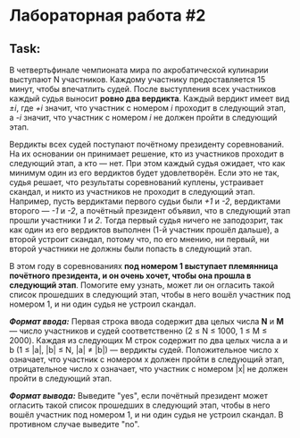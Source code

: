 # Лабораторная работа #2

## Task:
В четвертьфинале чемпионата мира по акробатической кулинарии выступают N участников. Каждому участнику предоставляется 15 минут, чтобы впечатлить судей. После выступления всех участников каждый судья выносит **ровно два вердикта**. Каждый вердикт имеет вид *±i*, где *+i* значит, что участник с номером *i* проходит в следующий этап, а *-i* значит, что участник с номером *i* не должен пройти в следующий этап.

Вердикты всех судей поступают почётному президенту соревнований. На их основании он принимает решение, кто из участников проходит в следующий этап, а кто — нет. При этом каждый судья ожидает, что как минимум один из его вердиктов будет удовлетворён. Если это не так, судья решает, что результаты соревнований куплены, устраивает скандал, и никто из участников не проходит в следующий этап. Например, пусть вердиктами первого судьи были *+1* и *-2*, вердиктами второго — *-1* и *-2*, а почётный президент объявил, что в следующий этап прошли участники *1* и *2*. Тогда первый судья ничего не заподозрит, так как один из его вердиктов выполнен (1-й участник прошёл дальше), а второй устроит скандал, потому что, по его мнению, ни первый, ни второй участники не должны были попасть в следующий этап.

В этом году в соревнованиях **под номером 1 выступает племянница почётного президента, и он очень хочет, чтобы она прошла в следующий этап**. Помогите ему узнать, может ли он огласить такой список прошедших в следующий этап, чтобы в него вошёл участник под номером 1, и ни один судья не устроил скандал.

***Формат ввода:***
Первая строка ввода содержит два целых числа **N** и **M** — число участников и судей соответственно (2 ≤ N ≤ 1000, 1 ≤ M ≤ 2000). Каждая из следующих M строк содержит по два целых числа a и b (1 ≤ |a|, |b| ≤ N, |a| ≠ |b|) — вердикты судей. Положительное число x означает, что участник с номером x должен пройти в следующий этап, отрицательное число x означает, что участник с номером |x| не должен пройти в следующий этап.

***Формат вывода:***
Выведите "yes", если почётный президент может огласить такой список прошедших в следующий этап, чтобы в него вошёл участник под номером 1, и ни один судья не устроил скандал. В противном случае выведите "no".